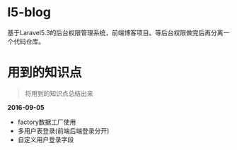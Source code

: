 # l5-blog

基于Laravel5.3的后台权限管理系统，前端博客项目。等后台权限做完后再分离一个代码仓库。

# 用到的知识点

> 将用到的知识点总结出来

**2016-09-05**
* factory数据工厂使用
* 多用户表登录(前端后端登录分开)
* 自定义用户登录字段